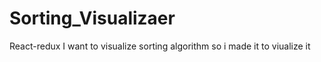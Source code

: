 # Sorting_Visualizaer
React-redux 
I want to visualize sorting algorithm so i made it to viualize it
